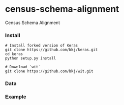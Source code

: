 # census-schema-alignment
Census Schema Alignment

### Install

    # Install forked version of Keras
    git clone https://github.com/bkj/keras.git
    cd keras
    python setup.py install
  
    # Download `wit`
    git clone https://github.com/bkj/wit.git
  
### Data

### Example
